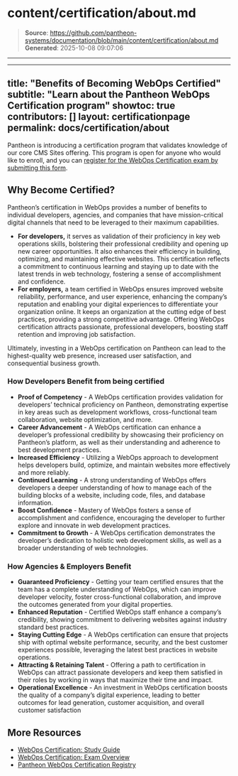 # content/certification/about.md

> **Source**: https://github.com/pantheon-systems/documentation/blob/main/content/certification/about.md
> **Generated**: 2025-10-08 09:07:06

---

---
title: "Benefits of Becoming WebOps Certified"
subtitle: "Learn about the Pantheon WebOps Certification program"
showtoc: true
contributors: []
layout: certificationpage
permalink: docs/certification/about
---

Pantheon is introducing a certification program that validates knowledge of our core CMS Sites offering. This program is open for anyone who would like to enroll, and you can [register for the WebOps Certification exam by submitting this form](https://pantheon.io/certification).

## Why Become Certified?

Pantheon’s certification in WebOps provides a number of benefits to individual developers, agencies, and companies that have mission-critical digital channels that need to be leveraged to their maximum capabilities. 

* **For developers,** it serves as validation of their proficiency in key web operations skills, bolstering their professional credibility and opening up new career opportunities. It also enhances their efficiency in building, optimizing, and maintaining effective websites. This certification reflects a commitment to continuous learning and staying up to date with the latest trends in web technology, fostering a sense of accomplishment and confidence.
* **For employers,** a team certified in WebOps ensures improved website reliability, performance, and user experience, enhancing the company’s reputation and enabling your digital experiences to differentiate your organization online. It keeps an organization at the cutting edge of best practices, providing a strong competitive advantage. Offering WebOps certification attracts passionate, professional developers, boosting staff retention and improving job satisfaction. 

Ultimately, investing in a WebOps certification on Pantheon can lead to the highest-quality web presence, increased user satisfaction, and consequential business growth.

###     How Developers Benefit from being certified

* **Proof of Competency** - A WebOps certification provides validation for developers’ technical proficiency on Pantheon, demonstrating expertise in key areas such as development workflows, cross-functional team collaboration, website optimization, and more.
* **Career Advancement** - A WebOps certification can enhance a developer’s professional credibility by showcasing their proficiency on Pantheon’s platform, as well as their understanding and adherence to best development practices.
* **Increased Efficiency** - Utilizing a WebOps approach to development helps developers build, optimize, and maintain websites more effectively and more reliably.
* **Continued Learning** - A strong understanding of WebOps offers developers a deeper understanding of how to manage each of the building blocks of a website, including code, files, and database information.
* **Boost Confidence** - Mastery of WebOps fosters a sense of accomplishment and confidence, encouraging the developer to further explore and innovate in web development practices.
* **Commitment to Growth** - A WebOps certification demonstrates the developer’s dedication to holistic web development skills, as well as a broader understanding of web technologies.

### How Agencies & Employers Benefit

* **Guaranteed Proficiency** - Getting your team certified ensures that the team has a complete understanding of WebOps, which can improve developer velocity, foster cross-functional collaboration, and improve the outcomes generated from your digital properties.
* **Enhanced Reputation** - Certified WebOps staff enhance a company’s credibility, showing commitment to delivering websites against industry standard best practices. 
* **Staying Cutting Edge** - A WebOps certification can ensure that projects ship with optimal website performance, security, and the best customer experiences possible, leveraging the latest best practices in website operations.
* **Attracting & Retaining Talent** - Offering a path to certification in WebOps can attract passionate developers and keep them satisfied in their roles by working in ways that maximize their time and impact.
* **Operational Excellence** - An investment in WebOps certification boosts the quality of a company’s digital experience, leading to better outcomes for lead generation, customer acquisition, and overall customer satisfaction

## More Resources
- [WebOps Certification: Study Guide](/certification/study-guide)
- [WebOps Certification: Exam Overview](/certification/exam)
- [Pantheon WebOps Certification Registry](https://certification.pantheon.io/)
